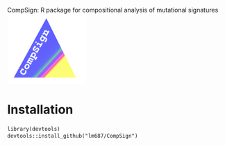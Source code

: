 CompSign: R package for compositional analysis of mutational signatures ![Alt text](logo.png "")

# Installation

    library(devtools)
    devtools::install_github("lm687/CompSign")
